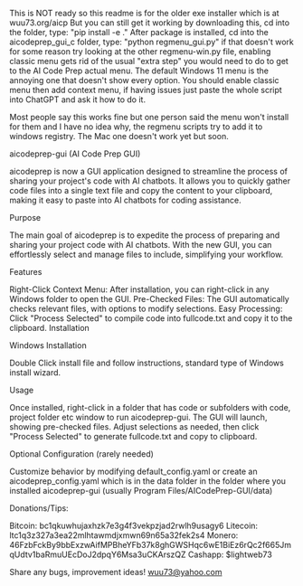 This is NOT ready so this readme is for the older exe installer which is at wuu73.org/aicp 
But you can still get it working by downloading this, cd into the folder, type:
"pip install -e ."
After package is installed, cd into the aicodeprep_gui_c folder, type:
"python regmenu_gui.py"
if that doesn't work for some reason try looking at the other regmenu-win.py file, 
enabling classic menu gets rid of the usual "extra step" you would need to do to get to the AI Code Prep actual menu. The default Windows 11 menu is the annoying one that doesn't show every option. You should enable classic menu then add context menu, if having issues just paste the whole script into ChatGPT and ask it how to do it.

Most people say this works fine but one person said the menu won't install for them and I have no idea why, the regmenu scripts try to add it to windows registry. The Mac one doesn't work yet but soon.

aicodeprep-gui (AI Code Prep GUI)

aicodeprep is now a GUI application designed to streamline the process of sharing your project's code with AI chatbots. It allows you to quickly gather code files into a single text file and copy the content to your clipboard, making it easy to paste into AI chatbots for coding assistance.

Purpose

The main goal of aicodeprep is to expedite the process of preparing and sharing your project code with AI chatbots. With the new GUI, you can effortlessly select and manage files to include, simplifying your workflow.

Features

Right-Click Context Menu: After installation, you can right-click in any Windows folder to open the GUI.
Pre-Checked Files: The GUI automatically checks relevant files, with options to modify selections.
Easy Processing: Click "Process Selected" to compile code into fullcode.txt and copy it to the clipboard.
Installation

Windows Installation

Double Click install file and follow instructions, standard type of Windows install wizard.

Usage

Once installed, right-click in a folder that has code or subfolders with code, project folder etc window to run aicodeprep-gui. The GUI will launch, showing pre-checked files. Adjust selections as needed, then click "Process Selected" to generate fullcode.txt and copy to clipboard.

Optional Configuration (rarely needed)

Customize behavior by modifying default_config.yaml or create an aicodeprep_config.yaml which is in the data folder in the folder where you installed aicodeprep-gui (usually Program Files/AICodePrep-GUI/data)

Donations/Tips:

Bitcoin: bc1qkuwhujaxhzk7e3g4f3vekpzjad2rwlh9usagy6
Litecoin: ltc1q3z327a3ea22mlhtawmdjxmwn69n65a32fek2s4
Monero: 46FzbFckBy9bbExzwAifMPBheYFb37k8ghGWSHqc6wE1BiEz6rQc2f665JmqUdtv1baRmuUEcDoJ2dpqY6Msa3uCKArszQZ
Cashapp: $lightweb73

Share any bugs, improvement ideas! wuu73@yahoo.com
